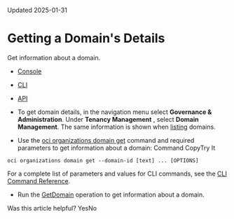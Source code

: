 Updated 2025-01-31
# Getting a Domain's Details
Get information about a domain.
  * [Console](https://docs.oracle.com/en-us/iaas/Content/General/domain/get-domain.htm)
  * [CLI](https://docs.oracle.com/en-us/iaas/Content/General/domain/get-domain.htm)
  * [API](https://docs.oracle.com/en-us/iaas/Content/General/domain/get-domain.htm)


  * To get domain details, in the navigation menu select ****Governance & Administration****. Under ****Tenancy Management**** , select **Domain Management**. The same information is shown when [listing](https://docs.oracle.com/en-us/iaas/Content/General/domain/list-domain.htm#list_domain "List domains in Domain Management.") domains.
  * Use the [oci organizations domain get](https://docs.oracle.com/iaas/tools/oci-cli/latest/oci_cli_docs/cmdref/organizations/domain/get.html) command and required parameters to get information about a domain:
Command
CopyTry It
```
oci organizations domain get --domain-id [text] ... [OPTIONS]
```

For a complete list of parameters and values for CLI commands, see the [CLI Command Reference](https://docs.oracle.com/iaas/tools/oci-cli/latest).
  * Run the [GetDomain](https://docs.oracle.com/iaas/api/#/en/organizations/latest/Domain/GetDomain) operation to get information about a domain.


Was this article helpful?
YesNo

